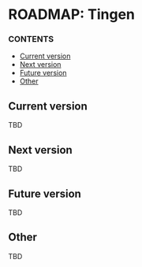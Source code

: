 # ROADMAP: Tingen

### CONTENTS

- [Current version](#current-version)
- [Next version](#next-version)
- [Future version](#future-version)
- [Other](#other)

## Current version

TBD

## Next version

TBD

## Future version

TBD

## Other

TBD
